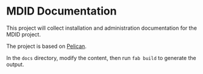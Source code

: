 MDID Documentation
==================

This project will collect installation and administration documentation
for the MDID project.

The project is based on [Pelican](http://docs.getpelican.com/).

In the `docs` directory, modify the content, then run `fab build` to generate the output.
